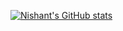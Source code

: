 [![Nishant's GitHub stats](https://github-readme-stats.vercel.app/api?username=nishant-666)](https://github.com/nishant-666/github-readme-stats)
